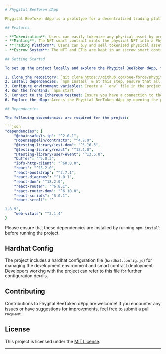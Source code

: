 ```yaml
---
# Phygital BeeToken dApp

Phygital BeeToken dApp is a prototype for a decentralized trading platform that enables users to tokenize and trade physical assets without the need for intermediaries. This project utilizes React and Node.js for the frontend development, Ethers.js for blockchain communication, Solidity for smart contracts, and Hardhat for smart contract development and deployment. The prototype is built on the Ethereum testnet blockchain (Sepolia), documenting provenance and ownership of the assets.

## Features

- **Tokenization**: Users can easily tokenize any physical asset by providing comprehensive information through a form within the web-accessible application.
- **Minting**: The NFT smart contract mints the physical NFT into a Phygital BeeToken and securely stores the associated data on the Ethereum testnet blockchain.
- **Trading Platform**: Users can buy and sell tokenized physical assets directly on the Phygital BeeToken dApp, eliminating the need for intermediaries.
- **Escrow System**: The NFT and ETHs are kept in an escrow smart contract until certain conditions are met, ensuring secure and transparent payment for the physical NFT asset.

## Getting Started

To set up the project locally and explore the Phygital BeeToken dApp, follow these steps:

1. Clone the repository: `git clone https://github.com/bee-force/phygital-bee-token2.git`
2. Install dependencies: `npm install` & at this step, ensure that all dependencies are installed.
3. Configure environment variables: Create a `.env` file in the project root directory and provide the necessary environment variables for blockchain connection and other configurations (for Metamask, Etherscan, Testnet Sepolia, and Infura API).
4. Run the frontend: `npm start`
5. Connect to the Ethereum testnet: Ensure you have a connection to the desired Ethereum testnet, such as Rinkeby or Ropsten, using an appropriate provider or wallet.
6. Explore the dApp: Access the Phygital BeeToken dApp by opening the provided URL in your web browser.

## Dependencies

The following dependencies are required for the project:

```json
"dependencies": {
    "@chainsafe/is-ip": "^2.0.1",
    "@openzeppelin/contracts": "^4.9.0",
    "@testing-library/jest-dom": "^5.16.5",
    "@testing-library/react": "^13.4.0",
    "@testing-library/user-event": "^13.5.0",
    "buffer": "^6.0.3",
    "ipfs-http-client": "^60.0.0",
    "react": "^18.2.0",
    "react-bootstrap": "^2.7.1",
    "react-diagrams": "^1.0.1",
    "react-dom": "^18.2.0",
    "react-router": "^6.8.1",
    "react-router-dom": "^6.10.0",
    "react-scripts": "5.0.1",
    "react-scroll": "^

1.8.9",
    "web-vitals": "^2.1.4"
}
```

Please ensure that these dependencies are installed by running `npm install` before running the project.

## Hardhat Config

The project includes a hardhat configuration file (`hardhat.config.js`) for managing the development environment and smart contract deployment. Developers working with the project can refer to this file for further configuration details.

## Contributing

Contributions to Phygital BeeToken dApp are welcome! If you encounter any issues or have suggestions for improvements, feel free to submit a pull request.

## License

This project is licensed under the [MIT License](LICENSE).

---
```

